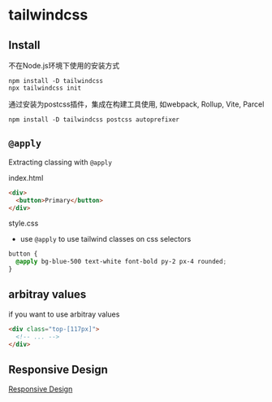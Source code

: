 # tailwindcss

## Install

不在Node.js环境下使用的安装方式

```shell
npm install -D tailwindcss
npx tailwindcss init
```

通过安装为postcss插件，集成在构建工具使用, 如webpack, Rollup, Vite, Parcel

```shell
npm install -D tailwindcss postcss autoprefixer
```

## `@apply`

Extracting classing with `@apply`

index.html

```html
<div>
  <button>Primary</button>
</div>
```

style.css

- use `@apply` to use tailwind classes on css selectors

```css
button {
  @apply bg-blue-500 text-white font-bold py-2 px-4 rounded;
}
```

## arbitray values

if you want to use arbitray values

```html
<div class="top-[117px]">
  <!-- ... -->
</div>
```

## Responsive Design

[Responsive Design](css-tailwind-responsive-design.md)
